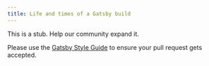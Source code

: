 ```yaml
---
title: Life and times of a Gatsby build
---
```


This is a stub. Help our community expand it.

Please use the [Gatsby Style Guide](/docs/docs/gatsby-style-guide.md) to ensure your
pull request gets accepted.
